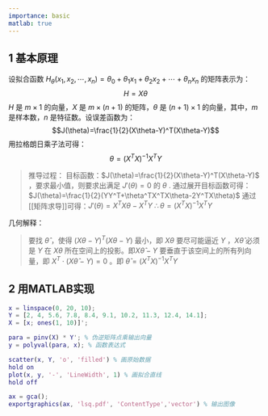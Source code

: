 ```yaml
---
importance: basic
matlab: true
---
```

## 1 基本原理
设拟合函数 $H_{\theta}(x_1,x_2,\cdots,x_n)=\theta_0+\theta_1x_1+\theta_2x_2+\cdots+\theta_nx_n$ 的矩阵表示为：$$H=X\theta$$ $H$ 是 $m\times 1$ 的向量，$X$ 是 $m\times (n+1)$ 的矩阵，$\theta$ 是 $(n+1)\times 1$ 的向量，其中，$m$ 是样本数，$n$ 是特征数。设误差函数为：$$J(\theta)=\frac{1}{2}(X\theta-Y)^T(X\theta-Y)$$ 用拉格朗日乘子法可得：$$\theta=(X^TX)^{-1}X^TY$$ 
 
  > 推导过程：
  > 目标函数：$J(\theta)=\frac{1}{2}(X\theta-Y)^T(X\theta-Y)$ ，要求最小值，则要求出满足 $J'(\theta)=0$ 的 $\theta$ .
  > 通过展开目标函数可得：$J(\theta)=\frac{1}{2}(YY^T+\theta^TX^TX\theta-2Y^TX\theta)$
  > 通过[[矩阵求导]]可得：$J'(\theta)=X^TX\theta-X^TY$ 
  > $\therefore \theta=(X^TX)^{-1}X^TY$ 

几何解释：
> 要找 $\hat{\theta}$ ，使得 $(X\theta-Y)^T(X\theta-Y)$ 最小，即 $X\theta$ 要尽可能逼近 $Y$ ，$X\hat{\theta}$ 必须是 $Y$ 在 $X\theta$ 所在空间上的投影。即$X\hat{\theta}-Y$ 要垂直于该空间上的所有列向量，即 $X^T\cdot (X\hat{\theta}-Y)=0$ 。即 $\hat{\theta}=(X^TX)^{-1}X^TY$   



  ## 2 用MATLAB实现
  
```matlab
x = linspace(0, 20, 10);
Y = [2, 4, 5.6, 7.8, 8.4, 9.1, 10.2, 11.3, 12.4, 14.1];
X = [x; ones(1, 10)]';

para = pinv(X) * Y'; % 伪逆矩阵点乘输出向量
y = polyval(para, x); % 函数表达式

scatter(x, Y, 'o', 'filled') % 画原始数据
hold on
plot(x, y, '-', 'LineWidth', 1) % 画拟合直线
hold off

ax = gca();
exportgraphics(ax, 'lsq.pdf', 'ContentType','vector') % 输出图像
```